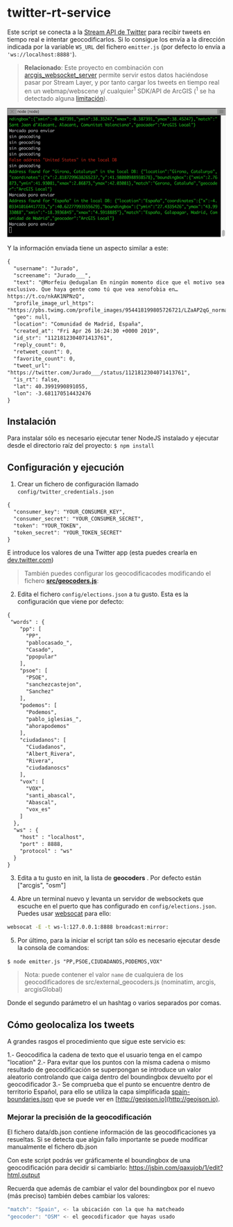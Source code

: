 # twitter-rt-service

Este script se conecta a la [Stream API de Twitter](https://developer.twitter.com/en/docs) para recibir tweets en tiempo real e intentar geocodificarlos. Si lo consigue los envía a la dirección indicada por la variable `WS_URL` del fichero `emitter.js` (por defecto lo envía a `'ws://localhost:8888'`).

> **Relacionado**: Este proyecto en combinación con [arcgis_websocket_server](https://github.com/esri-es/arcgis_websocket_server) permite servir estos datos haciéndose pasar por Stream Layer, y por tanto cargar los tweets en tiempo real en un webmap/webscene y/ cualquier<sup>1</sup> SDK/API de ArcGIS (<sup>1</sup> se ha detectado alguna [limitación](https://github.com/hhkaos/arcgis_websocket_server#known-issues)).

![animation](./img/console-animation.gif)

Y la información enviada tiene un aspecto similar a este:

```
{
  "username": "Jurado",
  "screename": "Jurado___",
  "text": "@Morfeiu @edugalan En ningún momento dice que el motivo sea exclusivo. Que haya gente como tú que vea xenofobia en… https://t.co/nkAK1NPNzQ",
  "profile_image_url_https": "https://pbs.twimg.com/profile_images/954418199805726721/LZaAP2qG_normal.jpg",
  "geo": null,
  "location": "Comunidad de Madrid, España",
  "created_at": "Fri Apr 26 16:24:30 +0000 2019",
  "id_str": "1121812304071413761",
  "reply_count": 0,
  "retweet_count": 0,
  "favorite_count": 0,
  "tweet_url": "https://twitter.com/Jurado___/status/1121812304071413761",
  "is_rt": false,
  "lat": 40.3991990891055,
  "lon": -3.681170514432476
}
```

## Instalación

Para instalar sólo es necesario ejecutar tener NodeJS instalado y ejecutar desde el directorio raíz del proyecto: `$ npm install`

## Configuración y ejecución

1. Crear un fichero de configuración llamado `config/twitter_credentials.json`
```
{
  "consumer_key": "YOUR_CONSUMER_KEY",
  "consumer_secret": "YOUR_CONSUMER_SECRET",
  "token": "YOUR_TOKEN",
  "token_secret": "YOUR_TOKEN_SECRET"
}
```

E introduce los valores de una Twitter app (esta puedes crearla en [dev.twitter.com](https://developer.twitter.com/en/apps))

> También puedes configurar los geocodificacodes modificando el fichero **[src/geocoders.js](./src/geocoders.js)**:

2. Edita el fichero `config/elections.json` a tu gusto. Esta es la configuración que viene por defecto:

```
{
 "words" : {
    "pp": [
      "PP",
      "pablocasado_",
      "Casado",
      "ppopular"
    ],
    "psoe": [
      "PSOE",
      "sanchezcastejon",
      "Sanchez"
    ],
    "podemos": [
      "Podemos",
      "pablo_iglesias_",
      "ahorapodemos"
    ],
    "ciudadanos": [
      "Ciudadanos",
      "Albert_Rivera",
      "Rivera",
      "ciudadanoscs"
    ],
    "vox": [
      "VOX",
      "santi_abascal",
      "Abascal",
      "vox_es"
    ]
  },
  "ws" : {
    "host" : "localhost",
    "port" : 8888,
    "protocol" : "ws"
  }
}
```

3. Edita a tu gusto en init, la lista de **geocoders** . Por defecto están ["arcgis", "osm"]

4. Abre un terminal nuevo y levanta un servidor de websockets que escuche en el puerto que has configurado en `config/elections.json`. Puedes usar [websocat](https://github.com/vi/websocat) para ello:

```bash
websocat -E -t ws-l:127.0.0.1:8888 broadcast:mirror:
```

5. Por último, para la iniciar el script tan sólo es necesario ejecutar desde la consola de comandos:

`$ node emitter.js "PP,PSOE,CIUDADANOS,PODEMOS,VOX"`

> Nota: <geocoder> puede contener el valor `name` de cualquiera de los geocodificadores de src/external_geocoders.js (nominatim, arcgis, arcgisGlobal)

Donde el segundo parámetro el un hashtag o varios separados por comas.

## Cómo geolocaliza los tweets

A grandes rasgos el procedimiento que sigue este servicio es:

1.- Geocodifica la cadena de texto que el usuario tenga en el campo "location"
2.- Para evitar que los puntos con la misma cadena o mismo resultado de geocodificación se superpongan se introduce un valor aleatorio controlando que caiga dentro del boundingbox devuelto por el geocodificador
3.- Se comprueba que el punto se encuentre dentro de territorio Español, para ello se utiliza la capa simplificada [spain-boundaries.json](./data/spain-boundaries.json) que se puede ver en [http://geojson.io](http://geojson.io).

### Mejorar la precisión de la geocodificación

El fichero data/db.json contiene información de las geocodificaciones ya resueltas. Si se detecta que algún fallo importante se puede modificar manualmente el fichero db.json

Con este script podrás ver gráficamente el boundingbox de una geocodificación para decidir si cambiarlo:
https://jsbin.com/qaxujob/1/edit?html,output

Recuerda que además de cambiar el valor del boundingbox por el nuevo (más preciso) también debes cambiar los valores:

```js
"match": "Spain", <- la ubicación con la que ha matcheado
"geocoder": "OSM" <- el geocodificador que hayas usado
```
